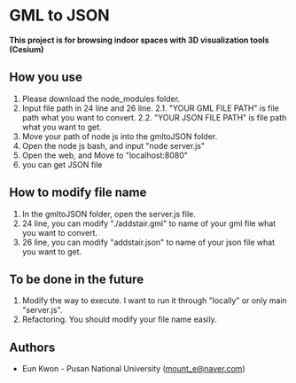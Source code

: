 # GML to JSON
  **This project is for browsing indoor spaces with 3D visualization tools (Cesium)**
  
## How you use
 1. Please download the node_modules folder.
 2. Input file path in 24 line and 26 line.
	2.1. "YOUR GML FILE PATH" is file path what you want to convert.
	2.2. "YOUR JSON FILE PATH" is file path what you want to get.
 3. Move your path of node js into the gmltoJSON folder.
 4. Open the node js bash, and input "node server.js"
 5. Open the web, and Move to "localhost:8080"
 6. you can get JSON file
 
## How to modify file name
 1. In the gmltoJSON folder, open the server.js file.
 2. 24 line, you can modify "./addstair.gml" to name of your gml file what you want to convert.
 3. 26 line, you can modify "addstair.json" to name of your json file what you want to get.
 
## To be done in the future
 1. Modify the way to execute. I want to run it through "locally" or only main "server.js".
 2. Refactoring. You should modify your file name easily.


## Authors
  * Eun Kwon - Pusan National University (mount_e@naver.com)